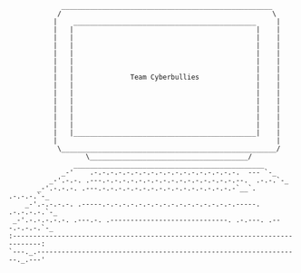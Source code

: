 
                 ____________________________________________________
                /                                                    \
               |    _____________________________________________     |
               |   |                                             |    |
               |   |                                             |    |
               |   |                                             |    |
               |   |                                             |    |
               |   |                                             |    |
               |   |                                             |    |
               |   |              Team Cyberbullies              |    |
               |   |                                             |    |
               |   |                                             |    |
               |   |                                             |    |
               |   |                                             |    |
               |   |                                             |    |
               |   |                                             |    |
               |   |_____________________________________________|    |
               |                                                      |
                \_____________________________________________________/
                       \_______________________________________/
                    _______________________________________________
                 _-'    .-.-.-.-.-.-.-.-.-.-.-.-.-.-.-.-.-.-.  --- `-_
              _-'.-.-. .---.-.-.-.-.-.-.-.-.-.-.-.-.-.-.-.-.--.  .-.-.`-_
           _-'.-.-.-. .---.-.-.-.-.-.-.-.-.-.-.-.-.-.-.-.-.-`__`. .-.-.-.`-_
        _-'.-.-.-.-. .-----.-.-.-.-.-.-.-.-.-.-.-.-.-.-.-.-.-----. .-.-.-.-.`-_
     _-'.-.-.-.-.-. .---.-. .-----------------------------. .-.---. .---.-.-.-.`-_
    :-----------------------------------------------------------------------------:
    `---._.-----------------------------------------------------------------._.---'
